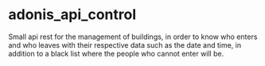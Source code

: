 # adonis_api_control
Small api rest for the management of buildings, in order to know who enters and who leaves with their respective data such as the date and time, in addition to a black list where the people who cannot enter will be.
